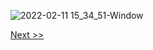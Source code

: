 ![2022-02-11 15_34_51-Window](https://user-images.githubusercontent.com/55657279/153583828-53fb7787-60ff-4488-b47f-2e719b7fdea3.png)

[Next >>](/1_installing_Linux/14.md)
